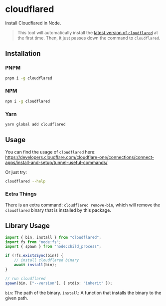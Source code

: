 # cloudflared

Install Cloudflared in Node.

> This tool will automatically install the [latest version of `cloudflared`](https://github.com/cloudflare/cloudflared/releases/latest) at the first time.
> Then, it just passes down the command to `cloudflared`.

## Installation

### PNPM

```sh
pnpm i -g cloudflared
```

### NPM

```sh
npm i -g cloudflared
```

### Yarn

```sh
yarn global add cloudflared
```

## Usage

You can find the usage of `cloudflared` here: <https://developers.cloudflare.com/cloudflare-one/connections/connect-apps/install-and-setup/tunnel-useful-commands/>

Or just try:

```sh
cloudflared --help
```

### Extra Things

There is an extra command: `cloudflared remove-bin`, which will remove the `cloudflared` binary that is installed by this package.

## Library Usage

```ts
import { bin, install } from "cloudflared";
import fs from "node:fs";
import { spawn } from "node:child_process";

if (!fs.existsSync(bin)) {
    // install cloudflared binary
    await install(bin);
}

// run cloudflared
spawn(bin, ["--version"], { stdio: "inherit" });
```

`bin`: The path of the binary.
`install`: A function that installs the binary to the given path.
